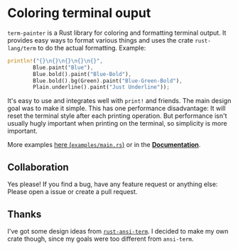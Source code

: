 # Coloring terminal ouput
`term-painter` is a Rust library for coloring and formatting terminal output. It provides easy ways to format various things and uses the crate `rust-lang/term` to do the actual formatting. Example:

``` Rust
println!("{}\n{}\n{}\n{}\n{}",
        Blue.paint("Blue"),
        Blue.bold().paint("Blue-Bold"),
        Blue.bold().bg(Green).paint("Blue-Green-Bold"),
        Plain.underline().paint("Just Underline"));
```

It's easy to use and integrates well with `print!` and friends. The main design
goal was to make it simple. This has one performance disadvantage: It will reset the terminal style after each printing operation. But performance isn't usually hugly important when printing on the terminal, so simplicity is more important.

More examples [here (`examples/main.rs`)](https://github.com/LukasKalbertodt/term-painter/blob/master/examples/main.rs) or in the [**Documentation**](https://lukaskalbertodt.github.io/term-painter/term_painter/).

## Collaboration
Yes please! If you find a bug, have any feature request or anything else: Please open a issue or create a pull request.

## Thanks
I've got some design ideas from [`rust-ansi-term`](https://github.com/ogham/rust-ansi-term). I decided to make my own crate though, since my goals were too different from `ansi-term`.

